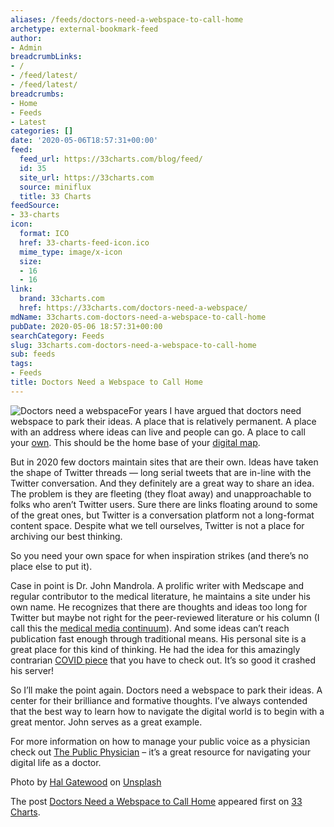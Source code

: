 ```yaml
---
aliases: /feeds/doctors-need-a-webspace-to-call-home
archetype: external-bookmark-feed
author:
- Admin
breadcrumbLinks:
- /
- /feed/latest/
- /feed/latest/
breadcrumbs:
- Home
- Feeds
- Latest
categories: []
date: '2020-05-06T18:57:31+00:00'
feed:
  feed_url: https://33charts.com/blog/feed/
  id: 35
  site_url: https://33charts.com
  source: miniflux
  title: 33 Charts
feedSource:
- 33-charts
icon:
  format: ICO
  href: 33-charts-feed-icon.ico
  mime_type: image/x-icon
  size:
  - 16
  - 16
link:
  brand: 33charts.com
  href: https://33charts.com/doctors-need-a-webspace/
mdName: 33charts.com-doctors-need-a-webspace-to-call-home
pubDate: 2020-05-06 18:57:31+00:00
searchCategory: Feeds
slug: 33charts.com-doctors-need-a-webspace-to-call-home
sub: feeds
tags:
- Feeds
title: Doctors Need a Webspace to Call Home
---
```



<p><img src="https://33charts.com/wp-content/uploads/2020/05/3E00992C-6BFF-4A99-BE99-4499839D4C3A.jpeg" alt="Doctors need a webspace" loading="lazy"/>For years I have argued that doctors need webspace to park their ideas. A place that is relatively permanent. A place with an address where ideas can live and people can go. A place to call your <a href="https://33charts.com/medium-digital-sharecropping/" rel="noopener noreferrer" target="_blank" referrerpolicy="no-referrer">own</a>. This should be the home base of your <a href="https://33charts.com/digital-map/" rel="noopener noreferrer" target="_blank" referrerpolicy="no-referrer">digital map</a>.</p>



<p>But in 2020 few doctors maintain sites that are their own. Ideas have taken the shape of Twitter threads — long serial tweets that are in-line with the Twitter conversation. And they definitely are a great way to share an idea. The problem is they are fleeting (they float away) and unapproachable to folks who aren’t Twitter users. Sure there are links floating around to some of the great ones, but Twitter is a conversation platform not a long-format content space. Despite what we tell ourselves, Twitter is not a place for archiving our best thinking.</p>



<p>So you need your own space for when inspiration strikes (and there’s no place else to put it).</p>



<p>Case in point is Dr. John Mandrola. A prolific writer with Medscape and regular contributor to the medical literature, he maintains a site under his own name. He recognizes that there are thoughts and ideas too long for Twitter but maybe not right for the peer-reviewed literature or his column (I call this the <a href="https://33charts.com/medical-media-continuum/" rel="noopener noreferrer" target="_blank" referrerpolicy="no-referrer">medical media continuum</a>). And some ideas can’t reach publication fast enough through traditional means. His personal site is a great place for this kind of thinking. He had the idea for this amazingly contrarian <a href="https://www.drjohnm.org/2020/05/can-we-discuss-flatten-the-curve-in-covid19-my-eight-assertions/" rel="noopener noreferrer" target="_blank" referrerpolicy="no-referrer">COVID piece</a> that you have to check out. It’s so good it crashed his server!</p>



<p>So I’ll make the point again. Doctors need a webspace to park their ideas. A center for their brilliance and formative thoughts. I’ve always contended that the best way to learn how to navigate the digital world is to begin with a great mentor. John serves as a great example.</p>



<p>For more information on how to manage your public voice as a physician check out <a href="https://33charts.com/public-physician/" rel="noopener noreferrer" target="_blank" referrerpolicy="no-referrer">The Public Physician</a> – it’s a great resource for navigating your digital life as a doctor.</p>
<p>Photo by <a href="https://unsplash.com/@halgatewood?utm_source=unsplash&amp;utm_medium=referral&amp;utm_content=creditCopyText" rel="noopener noreferrer" target="_blank" referrerpolicy="no-referrer">Hal Gatewood</a> on <a href="https://unsplash.com/s/photos/website?utm_source=unsplash&amp;utm_medium=referral&amp;utm_content=creditCopyText" rel="noopener noreferrer" target="_blank" referrerpolicy="no-referrer">Unsplash</a></p>


<p>The post <a href="https://33charts.com/doctors-need-a-webspace/" rel="noopener noreferrer" target="_blank" referrerpolicy="no-referrer">Doctors Need a Webspace to Call Home</a> appeared first on <a href="https://33charts.com" rel="noopener noreferrer" target="_blank" referrerpolicy="no-referrer">33 Charts</a>.</p>